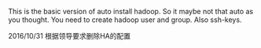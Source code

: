 This is the basic version of auto install hadoop. So it maybe not that auto as you thought.
You need to create hadoop user and group. Also ssh-keys.

2016/10/31 
根据领导要求删除HA的配置